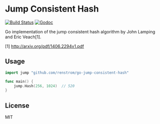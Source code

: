 # Jump Consistent Hash

[![Build Status](https://travis-ci.org/renstrom/go-jump-consistent-hash.svg?branch=master)](https://travis-ci.org/renstrom/go-jump-consistent-hash)
[![Godoc](https://img.shields.io/badge/godoc-reference-blue.svg?style=flat)](https://godoc.org/github.com/renstrom/go-jump-consistent-hash)

Go implementation of the jump consistent hash algorithm by John Lamping and Eric Veach[1].

[1] http://arxiv.org/pdf/1406.2294v1.pdf

## Usage

```go
import jump "github.com/renstrom/go-jump-consistent-hash"

func main() {
    jump.Hash(256, 1024)  // 520
}
```

## License

MIT
